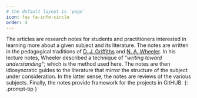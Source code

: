 ```yaml
---
# the default layout is 'page'
icon: fas fa-info-circle
order: 4
---
```


The articles are research notes for students and practitioners interested in learning more about a given subject and its literature. The notes are written in the pedagogical traditions of [D. J. Griffiths](https://en.wikipedia.org/wiki/David_J._Griffiths) and [N. A. Wheeler](https://www.reed.edu/physics/faculty/wheeler/). In his lecture notes, Wheeler described a technique of "*writing toward understanding*"; which is the method used here. The notes are then idiosyncratic guides to the literature that mirror the structure of the subject under consideration. In the latter sense, the notes are reviews of the various subjects.  Finally, the notes provide framework for the projects in GitHUB. 
{: .prompt-tip }